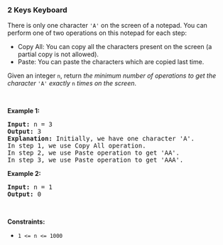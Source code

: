 
<h3>2 Keys Keyboard</h3>
<div><p>There is only one character <code>'A'</code> on the screen of a notepad. You can perform one of two operations on this notepad for each step:</p>
<ul>
<li>Copy All: You can copy all the characters present on the screen (a partial copy is not allowed).</li>
<li>Paste: You can paste the characters which are copied last time.</li>
</ul>
<p>Given an integer <code>n</code>, return <em>the minimum number of operations to get the character</em> <code>'A'</code> <em>exactly</em> <code>n</code> <em>times on the screen</em>.</p>
<p> </p>
<p><strong>Example 1:</strong></p>
<pre><strong>Input:</strong> n = 3
<strong>Output:</strong> 3
<strong>Explanation:</strong> Initially, we have one character 'A'.
In step 1, we use Copy All operation.
In step 2, we use Paste operation to get 'AA'.
In step 3, we use Paste operation to get 'AAA'.
</pre>
<p><strong>Example 2:</strong></p>
<pre><strong>Input:</strong> n = 1
<strong>Output:</strong> 0
</pre>
<p> </p>
<p><strong>Constraints:</strong></p>
<ul>
<li><code>1 &lt;= n &lt;= 1000</code></li>
</ul>
</div>
